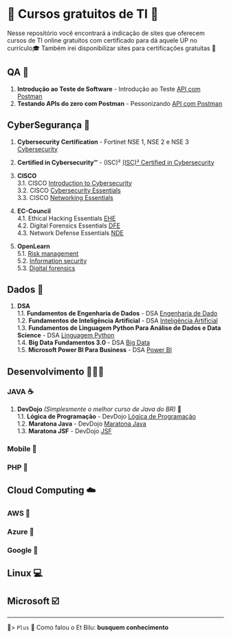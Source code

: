 
# 🚀 Cursos gratuitos de TI 🚀
Nesse repositório você encontrará a indicação de sites que oferecem cursos de TI online gratuitos com certificado para dá aquele UP no currículo🎓
Também irei disponibilizar sites para certificações gratuitas 📝

## QA 🐛

1. **Introdução ao Teste de Software** - Introdução ao Teste [API com Postman](https://pt.coursera.org/learn/intro-teste-de-software)
2. **Testando APIs do zero com Postman** - Pessonizando [API com Postman](https://youtu.be/TSLoQzJ-6mw)


## CyberSegurança 🔏
1. **Cybersecurity Certification** - Fortinet NSE 1, NSE 2 e NSE 3 [Cybersecurity](https://youtu.be/TSLoQzJ-6mw](https://www.fortinet.com/training-certification))

2. **Certified in Cybersecurity℠** - (ISC)² [(ISC)² Certified in Cybersecurity](https://www.isc2.org/landing/1MCC)
3. **CISCO**  
 3.1. CISCO [Introduction to Cybersecurity](https://lnkd.in/dtSj_RgT)  
 3.2. CISCO [Cybersecurity Essentials](https://lnkd.in/dP-ZcNnG)  
 3.3. CISCO [Networking Essentials](https://lnkd.in/d3SJi8_b)  

4. **EC-Council**  
 4.1. Ethical Hacking Essentials [EHE](https://lnkd.in/dsUTc7JG)  
 4.2. Digital Forensics Essentials [DFE](https://lnkd.in/dsUTc7JG)  
 4.3. Network Defense Essentials [NDE](https://lnkd.in/dymkTUCJ)

5. **OpenLearn**  
 5.1. [Risk management](https://lnkd.in/drfKbAm3)  
 5.2. [Information security](https://lnkd.in/dnwptwjz)  
 5.3. [Digital forensics](https://lnkd.in/dPQeWiYB)


## Dados 📂
1. **DSA**  
 1.1. **Fundamentos de Engenharia de Dados** - DSA [Engenharia de Dado](https://www.datascienceacademy.com.br/cursosgratuitos)  
 1.2. **Fundamentos de Inteligência Artificial** - DSA [Inteligência Artificial](https://www.datascienceacademy.com.br/cursosgratuitos)  
 1.3. **Fundamentos de Linguagem Python Para Análise de Dados e Data Science** - DSA [Linguagem Python](https://www.datascienceacademy.com.br/cursosgratuitos)  
 1.4. **Big Data Fundamentos 3.0** - DSA [Big Data](https://www.datascienceacademy.com.br/cursosgratuitos)  
 1.5. **Microsoft Power BI Para Business** - DSA [Power BI](https://www.datascienceacademy.com.br/cursosgratuitos)


## Desenvolvimento 👨🏻‍💻
### JAVA ☕
1. **DevDojo** *(Simplesmente o melhor curso de Java do BR)* 💙  
 1.1. **Lógica de Programação** - DevDojo [Lógica de Programação](https://devdojo.academy/#Cursos)  
 1.2. **Maratona Java** - DevDojo [Maratona Java](https://devdojo.academy/#Cursos)  
 1.3. **Maratona JSF** - DevDojo [JSF](https://devdojo.academy/#Cursos)
 
### Mobile 📳



### PHP 🔮



## Cloud Computing ☁️
### AWS 📒

### Azure 📘

### Google 📕  
  
    
    


## Linux 💻


## Microsoft ☑️

---------------------------------------------

🎁> `Plus`  💙
Como falou o Et Bilu: **busquem conhecimento** 
